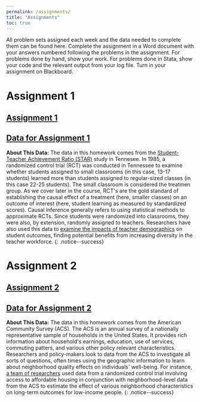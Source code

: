 ```yaml
---
permalink: /assignments/
title: "Assignments"
toc: true
---
```


All problem sets assigned each week and the data needed to complete them can be found here. Complete the assignment in a Word document with your answers numbered following the problems in the assignment. For problems done by hand, show your work. For problems done in Stata, show your code and the relevant output from your log file. Turn in your assignment on Blackboard.

# Assignment 1
## [Assignment 1](https://stevebholt.github.io/rpad316/assets/documents/homework1_handout.pdf)
## [Data for Assignment 1](https://www.dropbox.com/sh/h4664kmmhwaqpn9/AACbrgK3YK7S-wmDqTtIE6TNa?dl=0)

**About This Data:** The data in this homework comes from the [Student-Teacher Achievement Ratio (STAR)](https://edsource.org/wp-content/uploads/old/STAR.pdf) study in Tennesee. In 1985, a randomized control trial (RCT) was conducted in Tennessee to examine whether students assigned to small classrooms (in this case, 13-17 students) learned more than students assigned to regular-sized classes (in this case 22-25 students). The small classroom is considered the treatmen group. As we cover later in the course, RCT's are the gold standard of establishing the causal effect of a treatment (here, smaller classes) on an outcome of interest (here, student learning as measured by standardized scores). Causal inference generally refers to using statistical methods to approximate RCTs. Since students were randomized into classrooms, they were also, by extension, randomly assigned to teachers. Researchers have also used this data to [examine the impacts of teacher demographics](https://stevebholt.github.io/rpad316/assets/documents/longrun.pdf) on student outcomes, finding potential benefits from increasing diversity in the teacher workforce.
{: .notice--success}

# Assignment 2
## [Assignment 2](https://stevebholt.github.io/rpad316/assets/documents/homework2handout.pdf)
## [Data for Assignment 2](https://www.dropbox.com/sh/ton6bo6jt7w8d1y/AAApXhWd61KVyGhRhKeNRxx4a?dl=0)

**About This Data:** The data in this homework comes from the American Community Survey (ACS). The ACS is an annual survey of a nationally representative sample of households in the United States. It provides rich information about household's earnings, education, use of services, commuting patters, and various other policy relevant characteristics. Researchers and policy-makers look to data from the ACS to investigate all sorts of questions, often times using the geographic information to learn about neighborhood quality effects on individuals' well-being. For instance, [a team of researchers](https://www.nber.org/system/files/working_papers/w18772/w18772.pdf) used data from a randomized control trial involving access to affordable housing in conjunction with neighborhood-level data from the ACS to estimate the effect of various neighborhood characteristics on long-term outcomes for low-income people.
{: .notice--success}
